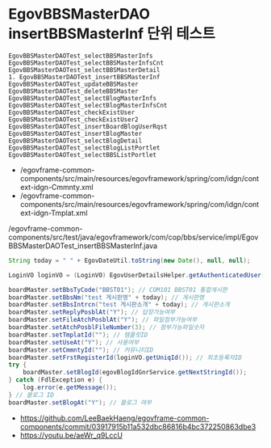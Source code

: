 # EgovBBSMasterDAO insertBBSMasterInf 단위 테스트

```
EgovBBSMasterDAOTest_selectBBSMasterInfs
EgovBBSMasterDAOTest_selectBBSMasterInfsCnt
EgovBBSMasterDAOTest_selectBBSMasterDetail
1. EgovBBSMasterDAOTest_insertBBSMasterInf
EgovBBSMasterDAOTest_updateBBSMaster
EgovBBSMasterDAOTest_deleteBBSMaster
EgovBBSMasterDAOTest_selectBlogMasterInfs
EgovBBSMasterDAOTest_selectBlogMasterInfsCnt
EgovBBSMasterDAOTest_checkExistUser
EgovBBSMasterDAOTest_checkExistUser2
EgovBBSMasterDAOTest_insertBoardBlogUserRqst
EgovBBSMasterDAOTest_insertBlogMaster
EgovBBSMasterDAOTest_selectBlogDetail
EgovBBSMasterDAOTest_selectBlogListPortlet
EgovBBSMasterDAOTest_selectBBSListPortlet
```

- /egovframe-common-components/src/main/resources/egovframework/spring/com/idgn/context-idgn-Cmmnty.xml
- /egovframe-common-components/src/main/resources/egovframework/spring/com/idgn/context-idgn-Tmplat.xml

/egovframe-common-components/src/test/java/egovframework/com/cop/bbs/service/impl/EgovBBSMasterDAOTest_insertBBSMasterInf.java

```java
String today = " " + EgovDateUtil.toString(new Date(), null, null);

LoginVO loginVO = (LoginVO) EgovUserDetailsHelper.getAuthenticatedUser();

boardMaster.setBbsTyCode("BBST01"); // COM101 BBST01 통합게시판
boardMaster.setBbsNm("test 게시판명" + today); // 게시판명
boardMaster.setBbsIntrcn("test 게시판소개" + today); // 게시판소개
boardMaster.setReplyPosblAt("Y"); // 답장가능여부
boardMaster.setFileAtchPosblAt("Y"); // 파일첨부가능여부
boardMaster.setAtchPosblFileNumber(3); // 첨부가능파일숫자
boardMaster.setTmplatId(""); // 템플릿ID
boardMaster.setUseAt("Y"); // 사용여부
boardMaster.setCmmntyId(""); // 커뮤니티ID
boardMaster.setFrstRegisterId(loginVO.getUniqId()); // 최초등록자ID
try {
    boardMaster.setBlogId(egovBlogIdGnrService.getNextStringId());
} catch (FdlException e) {
    log.error(e.getMessage());
} // 블로그 ID
boardMaster.setBlogAt("Y"); // 블로그 여부
```

- https://github.com/LeeBaekHaeng/egovframe-common-components/commit/03917915b11a532dbc86816b4bc372250863dbe3
- https://youtu.be/aeWr_q9LccU
